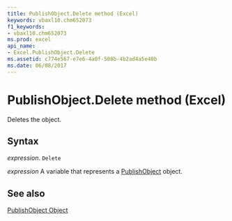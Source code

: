 ```yaml
---
title: PublishObject.Delete method (Excel)
keywords: vbaxl10.chm652073
f1_keywords:
- vbaxl10.chm652073
ms.prod: excel
api_name:
- Excel.PublishObject.Delete
ms.assetid: c774e567-e7e6-4a0f-508b-4b2ad4a5e40b
ms.date: 06/08/2017
---
```



# PublishObject.Delete method (Excel)

Deletes the object.


## Syntax

 _expression_. `Delete`

 _expression_ A variable that represents a [PublishObject](Excel.PublishObject.md) object.


## See also


[PublishObject Object](Excel.PublishObject.md)

